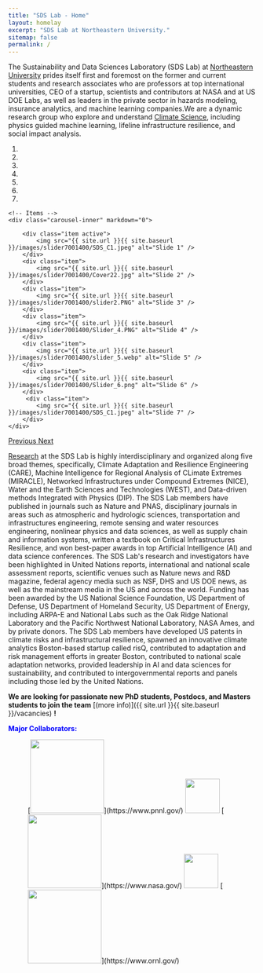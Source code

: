```yaml
---
title: "SDS Lab - Home"
layout: homelay
excerpt: "SDS Lab at Northeastern University."
sitemap: false
permalink: /
---
```


The Sustainability and Data Sciences Laboratory (SDS Lab) at [Northeastern University](https://www.northeastern.edu/) prides itself first and foremost on the former and current students and research associates who are professors at top international universities, CEO of a startup, scientists and contributors at NASA and at US DOE Labs, as well as leaders in the private sector in hazards modeling, insurance analytics, and machine learning companies.We are a dynamic research group who explore and understand [Climate Science](http://condensedconcepts.blogspot.nl/2013/05/what-is-quantum-matter.html), including physics guided machine learning, lifeline infrastructure resilience, and social impact analysis.


<div markdown="0" id="carousel" class="carousel slide" data-ride="carousel" data-interval="5000" data-pause="hover" >
    <!-- Menu -->
    <ol class="carousel-indicators">
        <li data-target="#carousel" data-slide-to="0" class="active"></li>
        <li data-target="#carousel" data-slide-to="1"></li>
        <li data-target="#carousel" data-slide-to="2"></li>
        <li data-target="#carousel" data-slide-to="3"></li>
        <li data-target="#carousel" data-slide-to="4"></li>
        <li data-target="#carousel" data-slide-to="5"></li>
        <li data-target="#carousel" data-slide-to="6"></li>
    </ol>

    <!-- Items -->
    <div class="carousel-inner" markdown="0">

        <div class="item active">
            <img src="{{ site.url }}{{ site.baseurl }}/images/slider7001400/SDS_C1.jpeg" alt="Slide 1" />
        </div>
        <div class="item">
            <img src="{{ site.url }}{{ site.baseurl }}/images/slider7001400/Cover22.jpg" alt="Slide 2" />
        </div>
        <div class="item">
            <img src="{{ site.url }}{{ site.baseurl }}/images/slider7001400/slider2.PNG" alt="Slide 3" />
        </div>
        <div class="item">
            <img src="{{ site.url }}{{ site.baseurl }}/images/slider7001400/Slider_4.PNG" alt="Slide 4" />
        </div>
        <div class="item">
            <img src="{{ site.url }}{{ site.baseurl }}/images/slider7001400/slider_5.webp" alt="Slide 5" />
        </div>
        <div class="item">
            <img src="{{ site.url }}{{ site.baseurl }}/images/slider7001400/Slider_6.png" alt="Slide 6" />
        </div>       
         <div class="item">
            <img src="{{ site.url }}{{ site.baseurl }}/images/slider7001400/SDS_C1.jpeg" alt="Slide 7" />
        </div>
    </div>
  <a class="left carousel-control" href="#carousel" role="button" data-slide="prev">
    <span class="glyphicon glyphicon-chevron-left" aria-hidden="true"></span>
    <span class="sr-only">Previous</span>
  </a>
  <a class="right carousel-control" href="#carousel" role="button" data-slide="next">
    <span class="glyphicon glyphicon-chevron-right" aria-hidden="true"></span>
    <span class="sr-only">Next</span>
  </a>
</div>

[Research](research) at the SDS Lab is highly interdisciplinary and organized along five broad themes, specifically, Climate Adaptation and Resilience Engineering (CARE), Machine Intelligence for Regional Analysis of CLimate Extremes (MIRACLE), Networked Infrastructures under Compound Extremes (NICE), Water and the Earth Sciences and Technologies (WEST), and Data-driven methods Integrated with Physics (DIP). The SDS Lab members have published in journals such as Nature and PNAS, disciplinary journals in areas such as atmospheric and hydrologic sciences, transportation and infrastructures engineering, remote sensing and water resources engineering, nonlinear physics and data sciences, as well as supply chain and information systems, written a textbook on Critical Infrastructures Resilience, and won best-paper awards in top Artificial Intelligence (AI) and data science conferences. The SDS Lab's research and investigators have been highlighted in United Nations reports, international and national scale assessment reports, scientific venues such as Nature news and R&D magazine, federal agency media such as NSF, DHS and US DOE news, as well as the mainstream media in the US and across the world. Funding has been awarded by the US National Science Foundation, US Department of Defense, US Department of Homeland Security, US Department of Energy, including ARPA-E and National Labs such as the Oak Ridge National Laboratory and the Pacific Northwest National Laboratory, NASA Ames, and by private donors. The SDS Lab members have developed US patents in climate risks and infrastructural resilience, spawned an innovative climate analytics Boston-based startup called risQ, contributed to adaptation and risk management efforts in greater Boston, contributed to national scale adaptation networks, provided leadership in AI and data sciences for sustainability, and contributed to intergovernmental reports and panels including those led by the United Nations. 


 **We are  looking for passionate new PhD students, Postdocs, and Masters students to join the team** [(more info)]({{ site.url }}{{ site.baseurl }}/vacancies) **!**

<!-- blank line -->
<span style="color:blue">**Major Collaborators:**</span>
<!-- blank line -->
<figure class="fourth">
  [<img src="{{ site.url }}{{ site.baseurl }}/images/logopic/brand_01.png" style="width: 150px">](https://www.pnnl.gov/)
  <img src="{{ site.url }}{{ site.baseurl }}/images/logopic/blank.PNG" style="width: 70px">
  [<img src="{{ site.url }}{{ site.baseurl }}/images/logopic/brand_02.png" style="width: 150px">](https://www.nasa.gov/)
  <img src="{{ site.url }}{{ site.baseurl }}/images/logopic/blank.PNG" style="width: 70px">
  [<img src="{{ site.url }}{{ site.baseurl }}/images/logopic/brand_03.png" style="width: 150px">](https://www.ornl.gov/)
</figure>
